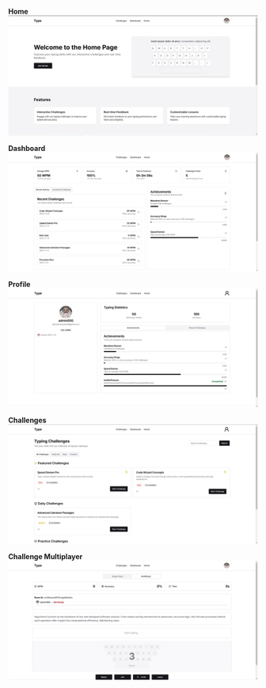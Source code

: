 
**Home**
![Screenshot](./frontend/public/appPhoto/HOME.jpg)

**Dashboard**
![Screenshot](./frontend/public/appPhoto/DASHBOARD.jpg)

**Profile**
![Screenshot](./frontend/public/appPhoto/PROFILE.jpg)

**Challenges**
![Screenshot](./frontend/public/appPhoto/CHALLENGES.jpg)

**Challenge Multiplayer**
![Screenshot](./frontend/public/appPhoto/CHALLENGE%20MULTIPLAYER.jpg)